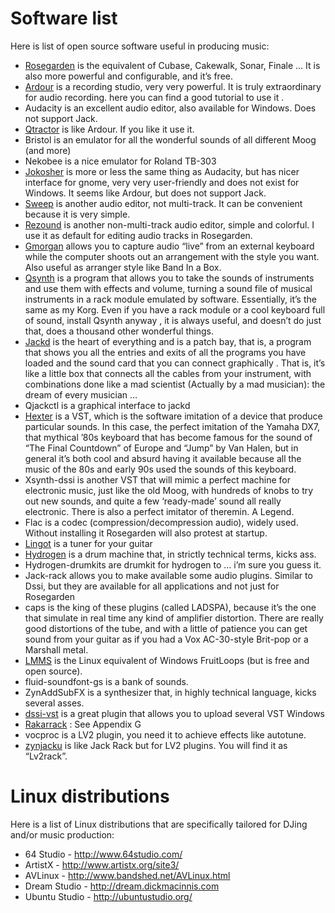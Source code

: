 # Software list

Here is list of open source software useful in producing music:

  - [Rosegarden](http://www.rosegardenmusic.com) is the equivalent of
    Cubase, Cakewalk, Sonar, Finale … It is also more powerful and
    configurable, and it’s free.
  - [Ardour](http://ardour.org) is a recording studio, very very
    powerful. It is truly extraordinary for audio recording. here you
    can find a good tutorial to use it .
  - Audacity is an excellent audio editor, also available for Windows.
    Does not support Jack.
  - [Qtractor](http://qtractor.sourceforge.net/qtractor-index.html) is
    like Ardour. If you like it use it.
  - Bristol is an emulator for all the wonderful sounds of all different
    Moog (and more)
  - Nekobee is a nice emulator for Roland TB-303
  - [Jokosher](http://www.jokosher.org/) is more or less the same thing
    as Audacity, but has nicer interface for gnome, very very
    user-friendly and does not exist for Windows. It seems like Ardour,
    but does not support Jack.
  - [Sweep](http://www.metadecks.org/software/sweep/) is another audio
    editor, not multi-track. It can be convenient because it is very
    simple.
  - [Rezound](http://rezound.sourceforge.net/) is another
    non-multi-track audio editor, simple and colorful. I use it as
    default for editing audio tracks in Rosegarden.
  - [Gmorgan](http://gmorgan.sourceforge.net/) allows you to capture
    audio “live” from an external keyboard while the computer shoots out
    an arrangement with the style you want. Also useful as arranger
    style like Band In a Box.
  - [Qsynth](http://qsynth.sourceforge.net/qsynth-index.html) is a
    program that allows you to take the sounds of instruments and use
    them with effects and volume, turning a sound file of musical
    instruments in a rack module emulated by software. Essentially, it’s
    the same as my Korg. Even if you have a rack module or a cool
    keyboard full of sound, install Qsynth anyway , it is always useful,
    and doesn’t do just that, does a thousand other wonderful things.
  - [Jackd](http://jackaudio.org/) is the heart of everything and is a
    patch bay, that is, a program that shows you all the entries and
    exits of all the programs you have loaded and the sound card that
    you can connect graphically . That is, it’s like a little box that
    connects all the cables from your instrument, with combinations done
    like a mad scientist (Actually by a mad musician): the dream of
    every musician …
  - Qjackctl is a graphical interface to jackd
  - [Hexter](http://dssi.sourceforge.net/hexter.html) is a VST, which is
    the software imitation of a device that produce particular sounds.
    In this case, the perfect imitation of the Yamaha DX7, that mythical
    ’80s keyboard that has become famous for the sound of “The Final
    Countdown” of Europe and “Jump” by Van Halen, but in general it’s
    both cool and absurd having it available because all the music of
    the 80s and early 90s used the sounds of this keyboard.
  - Xsynth-dssi is another VST that will mimic a perfect machine for
    electronic music, just like the old Moog, with hundreds of knobs to
    try out new sounds, and quite a few ‘ready-made’ sound all really
    electronic. There is also a perfect imitator of theremin. A Legend.
  - Flac is a codec (compression/decompression audio), widely used.
    Without installing it Rosegarden will also protest at startup.
  - [Lingot](http://www.nongnu.org/lingot/) is a tuner for your guitar
  - [Hydrogen](http://www.hydrogen-music.org/) is a drum machine that,
    in strictly technical terms, kicks ass.
  - Hydrogen-drumkits are drumkit for hydrogen to … i’m sure you guess
    it.
  - Jack-rack allows you to make available some audio plugins. Similar
    to Dssi, but they are available for all applications and not just
    for Rosegarden
  - caps is the king of these plugins (called LADSPA), because it’s the
    one that simulate in real time any kind of amplifier distortion.
    There are really good distortions of the tube, and with a little of
    patience you can get sound from your guitar as if you had a Vox
    AC-30-style Brit-pop or a Marshall metal.
  - [LMMS](http://lmms.sourceforge.net/home.php) is the Linux equivalent
    of Windows FruitLoops (but is free and open source).
  - fluid-soundfont-gs is a bank of sounds.
  - ZynAddSubFX is a synthesizer that, in highly technical language,
    kicks several asses.
  - [dssi-vst](http://breakfastquay.com/dssi-vst/) is a great plugin
    that allows you to upload several VST Windows
  - [Rakarrack](http://rakarrack.sourceforge.net/) : See Appendix G
  - vocproc is a LV2 plugin, you need it to achieve effects like
    autotune.
  - [zynjacku](http://home.gna.org/zynjacku/) is like Jack Rack but for
    LV2 plugins. You will find it as “Lv2rack”.

# Linux distributions

Here is a list of Linux distributions that are specifically tailored for
DJing and/or music production:

  - 64 Studio - <http://www.64studio.com/>
  - ArtistX - <http://www.artistx.org/site3/>
  - AVLinux - <http://www.bandshed.net/AVLinux.html>
  - Dream Studio - <http://dream.dickmacinnis.com>
  - Ubuntu Studio - <http://ubuntustudio.org/>
